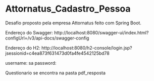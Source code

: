 # Attornatus_Cadastro_Pessoa
Desafio proposto pela empresa Attornatus feito com Spring Boot.

Endereço do Swagger:
http://localhost:8080/swagger-ui/index.html?configUrl=/v3/api-docs/swagger-config


Endereço do H2:
http://localhost:8080/h2-console/login.jsp?jsessionid=c4ea873f631473d0fa4fe4542125bd78

username: sa
password: 


Questionario se encontra na pasta pdf_resposta
